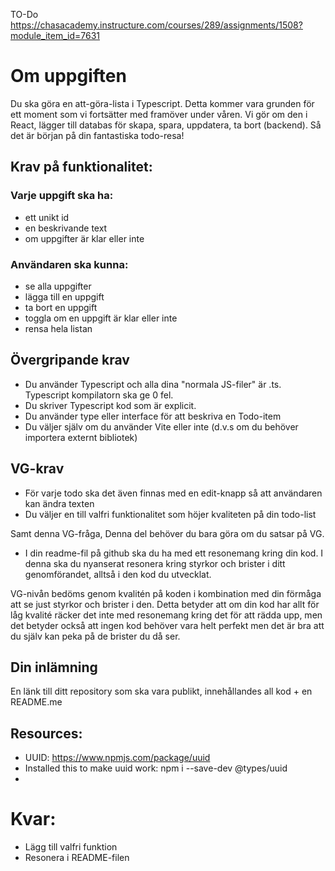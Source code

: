 TO-Do
https://chasacademy.instructure.com/courses/289/assignments/1508?module_item_id=7631

# Om uppgiften

Du ska göra en att-göra-lista i Typescript. Detta kommer vara grunden för ett moment som vi fortsätter med framöver under våren. Vi gör om den i React, lägger till databas för skapa, spara, uppdatera, ta bort (backend). Så det är början på din fantastiska todo-resa!

## Krav på funktionalitet:

### Varje uppgift ska ha:

- ett unikt id
- en beskrivande text
- om uppgifter är klar eller inte

### Användaren ska kunna:

- se alla uppgifter
- lägga till en uppgift
- ta bort en uppgift
- toggla om en uppgift är klar eller inte
- rensa hela listan

## Övergripande krav

- Du använder Typescript och alla dina "normala JS-filer" är .ts. Typescript kompilatorn ska ge 0 fel.
- Du skriver Typescript kod som är explicit.
- Du använder type eller interface för att beskriva en Todo-item
- Du väljer själv om du använder Vite eller inte (d.v.s om du behöver importera externt bibliotek)

## VG-krav

- För varje todo ska det även finnas med en edit-knapp så att användaren kan ändra texten
- Du väljer en till valfri funktionalitet som höjer kvaliteten på din todo-list

Samt denna VG-fråga, Denna del behöver du bara göra om du satsar på VG.

- I din readme-fil på github ska du ha med ett resonemang kring din kod. I denna ska du nyanserat resonera kring styrkor och brister i ditt genomförandet, alltså i den kod du utvecklat.

VG-nivån bedöms genom kvalitén på koden i kombination med din förmåga att se just styrkor och brister i den. Detta betyder att om din kod har allt för låg kvalité räcker det inte med resonemang kring det för att rädda upp, men det betyder också att ingen kod behöver vara helt perfekt men det är bra att du själv kan peka på de brister du då ser.

## Din inlämning

En länk till ditt repository som ska vara publikt, innehållandes all kod + en README.me

## Resources:

- UUID: https://www.npmjs.com/package/uuid
- Installed this to make uuid work: npm i --save-dev @types/uuid
-

# Kvar:

- Lägg till valfri funktion
- Resonera i README-filen
